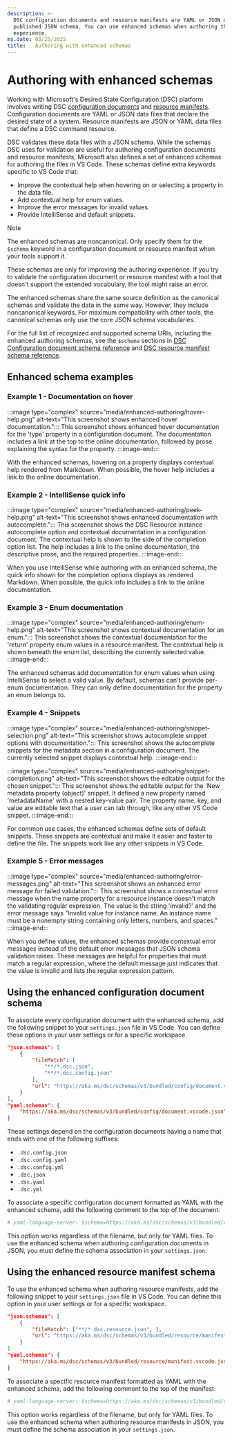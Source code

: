 ```yaml
---
description: >-
  DSC configuration documents and resource manifests are YAML or JSON data files that adhere to a
  published JSON schema. You can use enhanced schemas when authoring these files for an improved
  experience.
ms.date: 03/25/2025
title:   Authoring with enhanced schemas
---
```


# Authoring with enhanced schemas

<!-- markdownlint-capture -->

Working with Microsoft's Desired State Configuration (DSC) platform involves writing DSC
[configuration documents][01] and [resource manifests][02]. Configuration documents are YAML or
JSON data files that declare the desired state of a system. Resource manifests are JSON or YAML
data files that define a DSC command resource.

DSC validates these data files with a JSON schema. While the schemas DSC uses for validation are
useful for authoring configuration documents and resource manifests, Microsoft also defines a set
of enhanced schemas for authoring the files in VS Code. These schemas define extra keywords
specific to VS Code that:

- Improve the contextual help when hovering on or selecting a property in the data file.
- Add contextual help for enum values.
- Improve the error messages for invalid values.
- Provide IntelliSense and default snippets.

> [!NOTE]
> The enhanced schemas are noncanonical. Only specify them for the `$schema` keyword in a
> configuration document or resource manifest when your tools support it.
>
> These schemas are only for improving the authoring experience. If you try to validate the
> configuration document or resource manifest with a tool that doesn't support the extended
> vocabulary, the tool might raise an error.
>
> The enhanced schemas share the same source definition as the canonical schemas and validate the
> data in the same way. However, they include noncanonical keywords. For maximum compatibility
> with other tools, the canonical schemas only use the core JSON schema vocabularies.

For the full list of recognized and supported schema URIs, including the enhanced authoring
schemas, see the `$schema` sections in [DSC Configuration document schema reference][03] and
[DSC resource manifest schema reference][04].

## Enhanced schema examples

### Example 1 - Documentation on hover

<!-- markdownlint-disable MD013 -->
:::image type="complex" source="media/enhanced-authoring/hover-help.png" alt-text="This screenshot shows enhanced hover documentation.":::
   This screenshot shows enhanced hover documentation for the 'type' property in a configuration document. The documentation includes a link at the top to the online documentation, followed by prose explaining the syntax for the property.
:::image-end:::
<!-- markdownlint-restore -->

With the enhanced schemas, hovering on a property displays contextual help rendered from Markdown.
When possible, the hover help includes a link to the online documentation.

### Example 2 - IntelliSense quick info

<!-- markdownlint-disable MD013 -->
:::image type="complex" source="media/enhanced-authoring/peek-help.png" alt-text="This screenshot shows enhanced documentation with autocomplete.":::
   This screenshot shows the DSC Resource instance autocomplete option and contextual documentation in a configuration document. The contextual help is shown to the side of the completion option list. The help includes a link to the online documentation, the descriptive prose, and the required properties.
:::image-end:::
<!-- markdownlint-restore -->

When you use IntelliSense while authoring with an enhanced schema, the quick info shown for the
completion options displays as rendered Markdown. When possible, the quick info includes a link to
the online documentation.

### Example 3 - Enum documentation

<!-- markdownlint-disable MD013 -->
:::image type="complex" source="media/enhanced-authoring/enum-help.png" alt-text="This screenshot shows contextual documentation for an enum.":::
   This screenshot shows the contextual documentation for the 'return' property enum values in a resource manifest. The contextual help is shown beneath the enum list, describing the currently selected value.
:::image-end:::
<!-- markdownlint-restore -->

The enhanced schemas add documentation for enum values when using IntelliSense to select a valid
value. By default, schemas can't provide per-enum documentation. They can only define documentation
for the property an enum belongs to.

### Example 4 - Snippets

<!-- markdownlint-disable MD013 -->
:::image type="complex" source="media/enhanced-authoring/snippet-selection.png" alt-text="This screenshot shows autocomplete snippet options with documentation.":::
   This screenshot shows the autocomplete snippets for the metadata section in a configuration document. The currently selected snippet displays contextual help.
:::image-end:::

:::image type="complex" source="media/enhanced-authoring/snippet-completion.png" alt-text="This screenshot shows the editable output for the chosen snippet.":::
   This screenshot shows the editable output for the 'New metadata property (object)' snippet. It defined a new property named 'metadataName' with a nested key-value pair. The property name, key, and value are editable text that a user can tab through, like any other VS Code snippet.
:::image-end:::
<!-- markdownlint-restore -->

For common use cases, the enhanced schemas define sets of default snippets. These snippets are
contextual and make it easier and faster to define the file. The snippets work like any other
snippets in VS Code.

### Example 5 - Error messages

<!-- markdownlint-disable MD013 -->
:::image type="complex" source="media/enhanced-authoring/error-messages.png" alt-text="This screenshot shows an enhanced error message for failed validation.":::
   This screenshot shows a contextual error message when the name property for a resource instance doesn't match the validating regular expression. The value is the string 'invalid?' and the error message says "Invalid value for instance name. An instance name must be a nonempty string containing only letters, numbers, and spaces."
:::image-end:::
<!-- markdownlint-restore -->

When you define values, the enhanced schemas provide contextual error messages instead of the
default error messages that JSON schema validation raises. These messages are helpful for
properties that must match a regular expression, where the default message just indicates that the
value is invalid and lists the regular expression pattern.

## Using the enhanced configuration document schema

To associate every configuration document with the enhanced schema, add the following snippet to
your `settings.json` file in VS Code. You can define these options in your user settings or for a
specific workspace.

<!-- markdownlint-disable MD013 -->
```json
"json.schemas": [
    {
        "fileMatch": [
            "**/*.dsc.json",
            "**/*.dsc.config.json"
        ],
        "url": "https://aka.ms/dsc/schemas/v3/bundled/config/document.vscode.json"
    }
],
"yaml.schemas": {
    "https://aka.ms/dsc/schemas/v3/bundled/config/document.vscode.json": "**.dsc.{yaml,yml,config.yaml,config.yml}"
}
```
<!-- markdownlint-restore -->

These settings depend on the configuration documents having a name that ends with one of the
following suffixes:

- `.dsc.config.json`
- `.dsc.config.yaml`
- `.dsc.config.yml`
- `.dsc.json`
- `.dsc.yaml`
- `.dsc.yml`

To associate a specific configuration document formatted as YAML with the enhanced schema, add the
following comment to the top of the document:

<!-- markdownlint-disable MD013 -->
```yml
# yaml-language-server: $schema=https://aka.ms/dsc/schemas/v3/bundled/config/document.vscode.json
```
<!-- markdownlint-resore -->

This option works regardless of the filename, but only for YAML files. To use the enhanced schema
when authoring configuration documents in JSON, you must define the schema association in your
`settings.json`.

## Using the enhanced resource manifest schema

To use the enhanced schema when authoring resource manifests, add the following snippet to
your `settings.json` file in VS Code. You can define this option in your user settings or for a
specific workspace.

<!-- markdownlint-disable MD013 -->
```json
"json.schemas": [
    {
        "fileMatch": ["**/*.dsc.resource.json", ],
        "url": "https://aka.ms/dsc/schemas/v3/bundled/resource/manifest.vscode.json"
    }
]
"yaml.schemas": {
    "https://aka.ms/dsc/schemas/v3/bundled/resource/manifest.vscode.json": "**.dsc.resource.{yaml,yml}"
}
```
<!-- markdownlint-restore -->

To associate a specific resource manifest formatted as YAML with the enhanced schema, add the
following comment to the top of the manifest:

<!-- markdownlint-disable MD013 -->
```yml
# yaml-language-server: $schema=https://aka.ms/dsc/schemas/v3/bundled/resource/manifest.vscode.json
```
<!-- markdownlint-restore -->

This option works regardless of the filename, but only for YAML files. To use the enhanced schema
when authoring resource manifests in JSON, you must define the schema association in your
`settings.json`.

[01]: ./configuration-documents/overview.md
[02]: ./resources/anatomy.md#dsc-resource-manifests
[03]: ../reference/schemas/config/document.md#schema
[04]: ../reference/schemas/resource/manifest/root.md#schema
